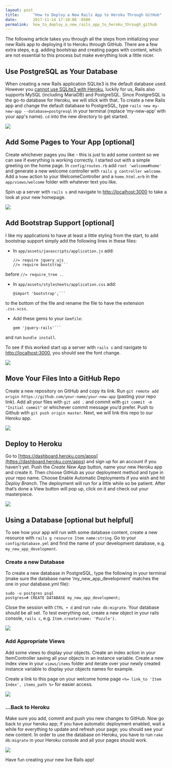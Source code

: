 ```yaml
---
layout: post
title:      "How to Deploy a New Rails App to Heroku Through GitHub"
date:       2017-11-14 17:10:08 -0500
permalink:  how_to_deploy_a_new_rails_app_to_heroku_through_github
---
```




The following article takes you through all the steps from initializing your new Rails app to deploying it to Heroku through GitHub. There are a few extra steps, e.g. adding bootstrap and creating pages with content, which are not essential to this process but make everything look a little nicer.

## Use PostgreSQL as Your Database

When creating a new Rails application SQLite3 is the default database used. However you [cannot use SQLite3 with Heroku](https://devcenter.heroku.com/articles/sqlite3), luckily for us, Rails also supports MySQL (including MariaDB) and PostgreSQL. Since PostgreSQL is the go-to database for Heroku, we will stick with that. To create a new Rails app and change the default database to PostgreSQL, type `rails new my-new-app --database=postgresql` in your terminal (replace ‘my-new-app’ with your app's name). `cd` into the new directory to get started.


![](https://i.imgur.com/YTZCDus.gif)

## Add Some Pages to Your App [optional]

Create whichever pages you like - this is just to add some content so we can see if everything is working correctly. I started out with a simple greeting on the home page. In `config/routes.rb` add `root 'welcome#home'` and generate a new welcome controller with `rails g controller welcome`. Add a `home` action to your WelcomeController and a `home.html.erb` in the `app/views/welcome` folder with whatever text you like.

Spin up a server with `rails s` and navigate to [http://localhost:3000](http://localhost:3000) to take a look at your new homepage.

![](https://d2mxuefqeaa7sj.cloudfront.net/s_132578EB74DFFF7477D384C731B12DB70545F6A3CEF694B8DD483D80A8415074_1510445818780_Peek+2017-11-11+15-11+Add+some+pages+to+your+app.gif)

## Add Bootstrap Support [optional]

I like my applications to have at least a little styling from the start, to add bootstrap support simply add the following lines in these files:

- In `app/assets/javascripts/application.js` add:
    ```//= require jquery
    //= require jquery_ujs
    //= require bootstrap```

before `//= require_tree .`.


- In `app/assets/stylesheets/application.css` add:
     ```@import 'bootstrap-sprockets';
     @import 'bootstrap';```

to the bottom of the file and rename the file to have the extension `.css.scss`.


- Add these gems to your `Gemfile`:
    ```gem 'bootstrap-sass'
    gem 'jquery-rails'```

and run `bundle install`.

To see if this worked start up a server with `rails s` and navigate to [http://localhost:3000](http://localhost:3000), you should see the font change.

![](https://d2mxuefqeaa7sj.cloudfront.net/s_132578EB74DFFF7477D384C731B12DB70545F6A3CEF694B8DD483D80A8415074_1510696336635_Peek+2017-11-11+15-23+Add+bootstrap+support.gif)

## Move Your Files Into a GitHub Repo

Create a new repository on GitHub and copy its link. Run `git remote add origin https://github.com/your-name/your-new-app` (pasting your repo link). Add all your files with `git add .` and commit with `git commit -m "Initial commit"` or whichever commit message you’d prefer. Push to Github with `git push origin master`. Next, we will link this repo to our Heroku app.

![](https://d2mxuefqeaa7sj.cloudfront.net/s_132578EB74DFFF7477D384C731B12DB70545F6A3CEF694B8DD483D80A8415074_1510446037585_Peek+2017-11-11+15-26+Move+your+files+into+a+git+repo.gif)

## Deploy to Heroku

Go to [https://dashboard.heroku.com/apps](https://dashboard.heroku.com/apps) and sign up for an account if you haven't yet. Push the *Create New App* button, name your new Heroku app and create it. Then choose GitHub as your deployment method and type in your repo name. Choose Enable Automatic Deployments if you wish and hit *Deploy Branch*. The deployment will run for a little while so be patient. After that’s done a View button will pop up, click on it and check out your masterpiece.

![](https://d2mxuefqeaa7sj.cloudfront.net/s_132578EB74DFFF7477D384C731B12DB70545F6A3CEF694B8DD483D80A8415074_1510446046312_Peek+2017-11-11+15-30+Deploy+to+heroku.gif)

## Using a Database [optional but helpful]

To see how your app will run with some database content, create a new resource with `rails g resource Item name:string`. Go to your `config/database.yml` and find the name of your development database, e.g. `my_new_app_development`.

### Create a new Database

To create a new database in PostgreSQL, type the following in your terminal (make sure the database name ‘my_new_app_development’ matches the one in your database.yml file):

    sudo -u postgres psql
    postgres=# CREATE DATABASE my_new_app_development;

Close the session with `CTRL + d` and run `rake db:migrate`. Your database should be all set. To test everything out, create a new object in your rails console, `rails c`, e.g. `Item.create(name: 'Puzzle')`.

![](https://d2mxuefqeaa7sj.cloudfront.net/s_132578EB74DFFF7477D384C731B12DB70545F6A3CEF694B8DD483D80A8415074_1510446081348_Peek+2017-11-11+15-44+Using+a+database+create+a+new+database.gif)

### Add Appropriate Views

Add some views to display your objects. Create an index action in your ItemController saving all your objects in an instance variable. Create a new index view in your `views/items` folder and iterate over your newly created instance variable to display your objects names for example.

Create a link to this page on your welcome home page `<%= link_to 'Item Index', items_path %>` for easier access. 

![](https://d2mxuefqeaa7sj.cloudfront.net/s_132578EB74DFFF7477D384C731B12DB70545F6A3CEF694B8DD483D80A8415074_1510446211165_Peek+2017-11-11+16-00git+push.gif)

### ...Back to Heroku

Make sure you add, commit and push you new changes to GitHub. Now go back to your heroku app; if you have automatic deployment enabled, wait a while for everything to update and refresh your page; you should see your new content. In order to use the database on Heroku, you have to run `rake db:migrate` in your Heroku console and all your pages should work.

![](https://d2mxuefqeaa7sj.cloudfront.net/s_132578EB74DFFF7477D384C731B12DB70545F6A3CEF694B8DD483D80A8415074_1510446060104_Peek+2017-11-11+16-02+go+back+to+heroku.gif)


Have fun creating your new live Rails app!

